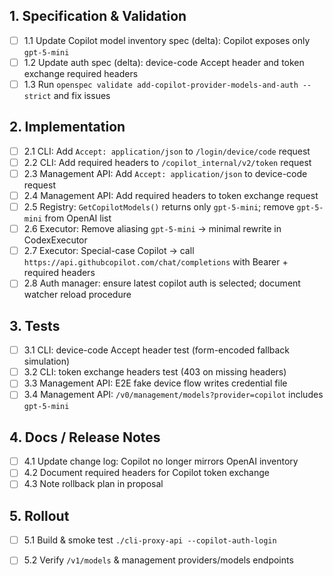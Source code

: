 ## 1. Specification & Validation
- [ ] 1.1 Update Copilot model inventory spec (delta): Copilot exposes only `gpt-5-mini`
- [ ] 1.2 Update auth spec (delta): device-code Accept header and token exchange required headers
- [ ] 1.3 Run `openspec validate add-copilot-provider-models-and-auth --strict` and fix issues

## 2. Implementation
- [ ] 2.1 CLI: Add `Accept: application/json` to `/login/device/code` request
- [ ] 2.2 CLI: Add required headers to `/copilot_internal/v2/token` request
- [ ] 2.3 Management API: Add `Accept: application/json` to device-code request
- [ ] 2.4 Management API: Add required headers to token exchange request
- [ ] 2.5 Registry: `GetCopilotModels()` returns only `gpt-5-mini`; remove `gpt-5-mini` from OpenAI list
- [ ] 2.6 Executor: Remove aliasing `gpt-5-mini` → minimal rewrite in CodexExecutor
- [ ] 2.7 Executor: Special-case Copilot → call `https://api.githubcopilot.com/chat/completions` with Bearer + required headers
- [ ] 2.8 Auth manager: ensure latest copilot auth is selected; document watcher reload procedure

## 3. Tests
- [ ] 3.1 CLI: device-code Accept header test (form-encoded fallback simulation)
- [ ] 3.2 CLI: token exchange headers test (403 on missing headers)
- [ ] 3.3 Management API: E2E fake device flow writes credential file
- [ ] 3.4 Management API: `/v0/management/models?provider=copilot` includes `gpt-5-mini`

## 4. Docs / Release Notes
- [ ] 4.1 Update change log: Copilot no longer mirrors OpenAI inventory
- [ ] 4.2 Document required headers for Copilot token exchange
- [ ] 4.3 Note rollback plan in proposal

## 5. Rollout
- [ ] 5.1 Build & smoke test `./cli-proxy-api --copilot-auth-login`
- [ ] 5.2 Verify `/v1/models` & management providers/models endpoints

